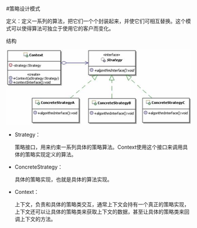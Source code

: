 #策略设计模式

定义：定义一系列的算法，把它们一个个封装起来，并使它们可相互替换。这个模式可以使得算法可独立于使用它的客户而变化。

结构

![](策略设计模式.png)

* Strategy：
        
	策略接口，用来约束一系列具体的策略算法。Context使用这个接口来调用具体的策略实现定义的算法。
* ConcreteStrategy：
        
	具体的策略实现，也就是具体的算法实现。
* Context：
       
	上下文，负责和具体的策略类交互，通常上下文会持有一个真正的策略实现，上下文还可以让具体的策略类来获取上下文的数据，甚至让具体的策略类来回调上下文的方法。